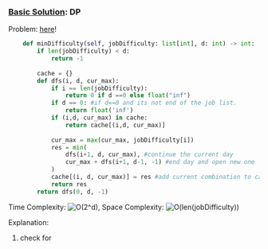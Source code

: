 ### [Basic Solution](/DynamicProgramming/minDifficulty/sol.py): DP
Problem: [here](https://leetcode.com/problems/minimum-difficulty-of-a-job-schedule/)!


```python
    def minDifficulty(self, jobDifficulty: list[int], d: int) -> int:
        if len(jobDifficulty) < d:
            return -1
        
        cache = {}
        def dfs(i, d, cur_max):
            if i == len(jobDifficulty):
                return 0 if d ==0 else float("inf")
            if d == 0: #if d==0 and its not end of the job list. 
                return float('inf')
            if (i,d, cur_max) in cache:
                return cache[(i,d, cur_max)]
            
            cur_max = max(cur_max, jobDifficulty[i])
            res = min(
                dfs(i+1, d, cur_max), #continue the current day
                cur_max + dfs(i+1, d-1, -1) #end day and open new one
            )
            cache[(i, d, cur_max)] = res #add current combination to cache
            return res
        return dfs(0, d, -1)
```

Time Complexity: ![O(2^d)](<https://latex.codecogs.com/svg.image?\inline&space;O(2^d))>), Space Complexity: ![O(len(jobDifficulty))](<https://latex.codecogs.com/svg.image?\inline&space;O(len(jobDifficulty))>)

Explanation:
1) check for 
